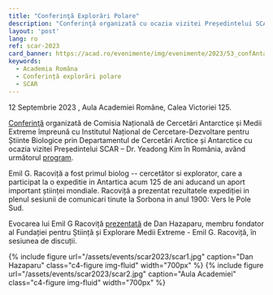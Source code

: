 ```yaml
---
title: "Conferinţă Explorări Polare"
description: "Conferinţă organizată cu ocazia vizitei Președintelui SCAR, Dr. Yeadong Kim în România.<br/>12 Septembrie 2023, Aula Academiei Române, Calea Victoriei 125."
layout: 'post'
lang: ro
ref: scar-2023
card_banner: https://acad.ro/evenimente/img/evenimente/2023/53_confAntartica_afis.png
keywords:
  - Academia Româna
  - Conferință explorări polare
  - SCAR
---
```



12 Septembrie 2023 ,  Aula Academiei Române, Calea Victoriei 125.

[Conferinţă](https://acad.ro/evenimente/evenimente/2023/53_eveniment.html) organizată de Comisia Națională de Cercetări Antarctice și Medii Extreme împreună cu Institutul Național de Cercetare-Dezvoltare pentru Știinte Biologice prin Departamentul de Cercetări Arctice și Antarctice cu ocazia vizitei Președintelui SCAR – Dr. Yeadong Kim în România, având următorul [program](/assets/events/scar2023/program.pdf).

Emil G. Racoviță a fost primul biolog -- cercetător si explorator, care a participat la o expeditie in Antartica acum 125 de ani aducand un aport important științei mondiale.  Racoviță a prezentat rezultatele expediției in plenul sesiunii de comunicari tinute la Sorbona in anul 1900: Vers le Pole Sud.

Evocarea lui Emil G Racoviță [prezentată](/assets/events/scar2023/Emil_G_Racovita_Perspective-Belgica-Antartica-125.pdf) de Dan Hazaparu, membru fondator al Fundației pentru Știință și Explorare Medii Extreme - Emil G. Racoviță, în sesiunea de discuții.

{% include figure url="/assets/events/scar2023/scar1.jpg"
   caption="Dan Hazaparu"
  class="c4-figure img-fluid"
  width="700px"
%}
{% include figure url="/assets/events/scar2023/scar2.jpg"
   caption="Aula Academiei"
  class="c4-figure img-fluid"
  width="700px"
%}


